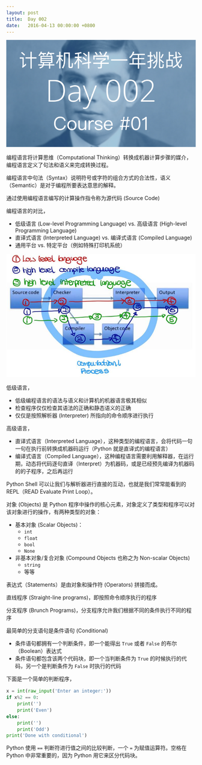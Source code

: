 ```yaml
---
layout: post
title:  Day 002
date:   2016-04-13 00:00:00 +0800
---
```


![](/images/Day002.png)

编程语言将计算思维（Computational Thinking）转换成机器计算步骤的媒介，编程语言定义了句法和语义来完成转换过程。

编程语言中句法（Syntax）说明符号或字符的组合方式的合法性，语义（Semantic）是对于编程所要表达意思的解释。

通过使用编程语言编写的计算操作指令称为源代码 (Source Code)

编程语言的对比，

- 低级语言 (Low-level Programming Language) vs. 高级语言 (High-level Programming Language)
- 直译式语言 (Interpreted Language) vs. 编译式语言 (Compiled Language)
- 通用平台 vs. 特定平台（例如特殊打印机系统）

<img src="/images/program_language_options.jpg" width="600">

低级语言，

- 低级编程语言的语法与语义和计算机的机器语言极其相似
- 检查程序仅仅检查其语法的正确和静态语义的正确
- 仅仅是按照解析器 (Interpreter) 所指向的命令顺序进行执行

高级语言，

- 直译式语言（Interpreted Language），这种类型的编程语言，会将代码一句一句在执行前转换成机器码运行（Python 就是直译式的编程语言）
- 编译式语言（Compiled Language），这种编程语言需要利用解释器，在运行期，动态将代码逐句直译（Interpret）为机器码，或是已经预先编译为机器码的的子程序，之后再运行

Python Shell 可以让我们与解析器进行直接的互动，也就是我们常常能看到的 REPL（READ Evaluate Print Loop）。

对象 (Objects) 是 Python 程序中操作的核心元素，对象定义了类型和程序可以对该对象进行的操作，有两种类型的对象：

- 基本对象 (Scalar Objects)：
  - `int`
  - `float`
  - `bool`
  - `None`
- 非基本对象/复合对象 (Compound Objects 也称之为 Non-scalar Objects)
  - `string`
  - 等等

表达式（Statements）是由对象和操作符 (Operators) 拼接而成。

直线程序 (Straight-line programs)，即按照命令顺序执行的程序

分支程序 (Brunch Programs)，分支程序允许我们根据不同的条件执行不同的程序

最简单的分支语句是条件语句 (Conditional)

- 条件语句都拥有一个判断条件，即一个能得出 `True` 或者 `False` 的布尔（Boolean）表达式
- 条件语句都包含该两个代码块，即一个当判断条件为 `True` 的时候执行的代码，另一个是判断条件为 `False` 时执行的代码

下面是一个简单的判断程序，

```python
x = int(raw_input('Enter an integer:'))
if x%2 == 0:
    print('')
    print('Even')
else:
    print('')
    print('Odd')
print('Done with conditional')
```

Python 使用 `==` 判断符进行值之间的比较判断，一个 `=` 为赋值运算符。空格在 Python 中非常重要的，因为 Python 用它来区分代码块。
